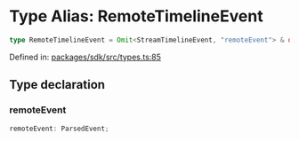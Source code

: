 # Type Alias: RemoteTimelineEvent

```ts
type RemoteTimelineEvent = Omit<StreamTimelineEvent, "remoteEvent"> & object;
```

Defined in: [packages/sdk/src/types.ts:85](https://github.com/towns-protocol/towns/blob/0db1fd0ac7258e8db8cedfb6183e8eade8284fa1/packages/sdk/src/types.ts#L85)

## Type declaration

### remoteEvent

```ts
remoteEvent: ParsedEvent;
```
